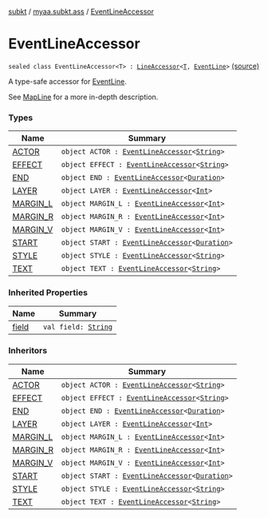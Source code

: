 [subkt](../../index.md) / [myaa.subkt.ass](../index.md) / [EventLineAccessor](./index.md)

# EventLineAccessor

`sealed class EventLineAccessor<T> : `[`LineAccessor`](../-line-accessor/index.md)`<`[`T`](index.md#T)`, `[`EventLine`](../-event-line/index.md)`>` [(source)](https://github.com/Myaamori/SubKt/blob/0.1.4/src/main/kotlin/myaa/subkt/ass/parser.kt#L429)

A type-safe accessor for [EventLine](../-event-line/index.md).

See [MapLine](../-map-line/index.md) for a more in-depth description.

### Types

| Name | Summary |
|---|---|
| [ACTOR](-a-c-t-o-r.md) | `object ACTOR : `[`EventLineAccessor`](./index.md)`<`[`String`](https://kotlinlang.org/api/latest/jvm/stdlib/kotlin/-string/index.html)`>` |
| [EFFECT](-e-f-f-e-c-t.md) | `object EFFECT : `[`EventLineAccessor`](./index.md)`<`[`String`](https://kotlinlang.org/api/latest/jvm/stdlib/kotlin/-string/index.html)`>` |
| [END](-e-n-d.md) | `object END : `[`EventLineAccessor`](./index.md)`<`[`Duration`](https://docs.oracle.com/javase/9/docs/api/java/time/Duration.html)`>` |
| [LAYER](-l-a-y-e-r.md) | `object LAYER : `[`EventLineAccessor`](./index.md)`<`[`Int`](https://kotlinlang.org/api/latest/jvm/stdlib/kotlin/-int/index.html)`>` |
| [MARGIN_L](-m-a-r-g-i-n_-l.md) | `object MARGIN_L : `[`EventLineAccessor`](./index.md)`<`[`Int`](https://kotlinlang.org/api/latest/jvm/stdlib/kotlin/-int/index.html)`>` |
| [MARGIN_R](-m-a-r-g-i-n_-r.md) | `object MARGIN_R : `[`EventLineAccessor`](./index.md)`<`[`Int`](https://kotlinlang.org/api/latest/jvm/stdlib/kotlin/-int/index.html)`>` |
| [MARGIN_V](-m-a-r-g-i-n_-v.md) | `object MARGIN_V : `[`EventLineAccessor`](./index.md)`<`[`Int`](https://kotlinlang.org/api/latest/jvm/stdlib/kotlin/-int/index.html)`>` |
| [START](-s-t-a-r-t.md) | `object START : `[`EventLineAccessor`](./index.md)`<`[`Duration`](https://docs.oracle.com/javase/9/docs/api/java/time/Duration.html)`>` |
| [STYLE](-s-t-y-l-e.md) | `object STYLE : `[`EventLineAccessor`](./index.md)`<`[`String`](https://kotlinlang.org/api/latest/jvm/stdlib/kotlin/-string/index.html)`>` |
| [TEXT](-t-e-x-t.md) | `object TEXT : `[`EventLineAccessor`](./index.md)`<`[`String`](https://kotlinlang.org/api/latest/jvm/stdlib/kotlin/-string/index.html)`>` |

### Inherited Properties

| Name | Summary |
|---|---|
| [field](../-line-accessor/field.md) | `val field: `[`String`](https://kotlinlang.org/api/latest/jvm/stdlib/kotlin/-string/index.html) |

### Inheritors

| Name | Summary |
|---|---|
| [ACTOR](-a-c-t-o-r.md) | `object ACTOR : `[`EventLineAccessor`](./index.md)`<`[`String`](https://kotlinlang.org/api/latest/jvm/stdlib/kotlin/-string/index.html)`>` |
| [EFFECT](-e-f-f-e-c-t.md) | `object EFFECT : `[`EventLineAccessor`](./index.md)`<`[`String`](https://kotlinlang.org/api/latest/jvm/stdlib/kotlin/-string/index.html)`>` |
| [END](-e-n-d.md) | `object END : `[`EventLineAccessor`](./index.md)`<`[`Duration`](https://docs.oracle.com/javase/9/docs/api/java/time/Duration.html)`>` |
| [LAYER](-l-a-y-e-r.md) | `object LAYER : `[`EventLineAccessor`](./index.md)`<`[`Int`](https://kotlinlang.org/api/latest/jvm/stdlib/kotlin/-int/index.html)`>` |
| [MARGIN_L](-m-a-r-g-i-n_-l.md) | `object MARGIN_L : `[`EventLineAccessor`](./index.md)`<`[`Int`](https://kotlinlang.org/api/latest/jvm/stdlib/kotlin/-int/index.html)`>` |
| [MARGIN_R](-m-a-r-g-i-n_-r.md) | `object MARGIN_R : `[`EventLineAccessor`](./index.md)`<`[`Int`](https://kotlinlang.org/api/latest/jvm/stdlib/kotlin/-int/index.html)`>` |
| [MARGIN_V](-m-a-r-g-i-n_-v.md) | `object MARGIN_V : `[`EventLineAccessor`](./index.md)`<`[`Int`](https://kotlinlang.org/api/latest/jvm/stdlib/kotlin/-int/index.html)`>` |
| [START](-s-t-a-r-t.md) | `object START : `[`EventLineAccessor`](./index.md)`<`[`Duration`](https://docs.oracle.com/javase/9/docs/api/java/time/Duration.html)`>` |
| [STYLE](-s-t-y-l-e.md) | `object STYLE : `[`EventLineAccessor`](./index.md)`<`[`String`](https://kotlinlang.org/api/latest/jvm/stdlib/kotlin/-string/index.html)`>` |
| [TEXT](-t-e-x-t.md) | `object TEXT : `[`EventLineAccessor`](./index.md)`<`[`String`](https://kotlinlang.org/api/latest/jvm/stdlib/kotlin/-string/index.html)`>` |
